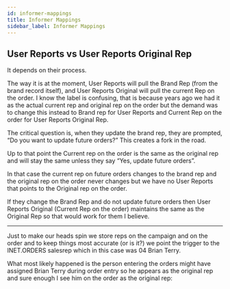 ```yaml
---
id: informer-mappings
title: Informer Mappings
sidebar_label: Informer Mappings
---
```


## User Reports vs User Reports Original Rep

It depends on their process.

 

The way it is at the moment, User Reports will pull the Brand Rep (from the brand record itself), and User Reports Original will pull the current Rep on the order. I know the label is confusing, that is because years ago we had it as the actual current rep and original rep on the order but the demand was to change this instead to Brand rep for User Reports and Current Rep on the order for User Reports Original Rep.

 

The critical question is, when they update the brand rep, they are prompted, “Do you want to update future orders?” This creates a fork in the road.

 

Up to that point the Current rep on the order is the same as the original rep and will stay the same unless they say “Yes, update future orders”.

 

In that case the current rep on future orders changes to the brand rep and the original rep on the order never changes but we have no User Reports that points to the Original rep on the order.

 

If they change the Brand Rep and do not update future orders then User Reports Original (Current Rep on the order) maintains the same as the Original Rep so that would work for them I believe.

---

Just to make our heads spin we store reps on the campaign and on the order and to keep things most accurate (or is it?) we point the trigger to the INET.ORDERS salesrep which in this case was 04 Brian Terry.

 

What most likely happened is the person entering the orders might have assigned Brian Terry during order entry so he appears as the original rep and sure enough I see him on the order as the original rep: